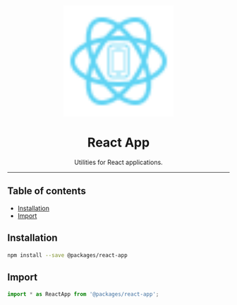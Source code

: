 <div align="center">
    <img
        alt="react app logo"
        height="250"
        src="logo.svg"
        width="250"
    />
    <h1>
        React App
    </h1>
    <p>
        Utilities for React applications.
    </p>
</div>

<hr>

## Table of contents

- [Installation](#installation)
- [Import](#import)

## Installation

```bash
npm install --save @packages/react-app
```

## Import

```js
import * as ReactApp from '@packages/react-app';
```
